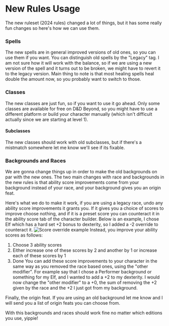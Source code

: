 # New Rules Usage
The new ruleset (2024 rules) changed a lot of things, but it has some really fun changes so here's how we can use them.

### Spells
The new spells are in general improved versions of old ones, so you can use them if you want.
You can distinguish old spells by the "Legacy" tag.
I am not sure how it will work with the balance, so if we are using a new version of the spell and it turns out to be broken, we might have to revert it to the legacy version.
Main thing to note is that most healing spells heal double the amount now, so you probably want to switch to those.

### Classes
The new classes are just fun, so if you want to use it go ahead.
Only some classes are available for free on D&D Beyond, so you might have to use a different platform or build your character manually (which isn't difficult actually since we are starting at level 1).

#### Subclasses
The new classes should work with old subclasses, but if there's a mistmatch somewhere let me know we'll see if its fixable.

### Backgrounds and Races
We are gonna change things up in order to make the old backgrounds on par with the new ones. The two main changes with race and backgrounds in the new rules is that ability score improvements come from your background instead of your race, and your background gives you an origin feat.

Here's what we do to make it work, if you are using a legacy race, undo any ability score improvements it grants you. If it gives you a choice of scores to improve choose nothing, and if it is a preset score you can counteract it in the ability score tab of the character builder.
Below is an example, I chose Elf which has a hard set +2 bonus to dexterity, so I added a -2 override to counteract it.
![Score override example](Species%bonus%override.png "Score Override")
Instead, you improve your ability scores as follows:
1. Choose 3 ability scores
2. Either increase one of these scores by 2 and another by 1 or increase each of these scores by 1
3. Done
You can add these score improvements to your character in the same way as you removed the race based ones, using the "other modifier". For example say that I chose a Performer background or something for my Elf, and I wanted to add a +2 to my dexterity. I would now change the "other modifier" to a +0, the sum of removing the +2 given by the race and the +2 I just got from my background.

Finally, the origin feat. If you are using an old background let me know and I will send you a list of origin feats you can choose from.

With this backgrounds and races should work fine no matter which editions you use, yippie!